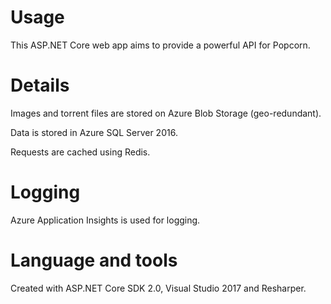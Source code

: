 # Usage

This ASP.NET Core web app aims to provide a powerful API for Popcorn. 

# Details

Images and torrent files are stored on Azure Blob Storage (geo-redundant).

Data is stored in Azure SQL Server 2016.

Requests are cached using Redis.

# Logging

Azure Application Insights is used for logging.

# Language and tools

Created with ASP.NET Core SDK 2.0, Visual Studio 2017 and Resharper.
